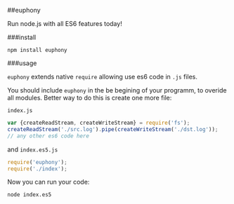 ##euphony

Run node.js with all ES6 features today!

###install

    npm install euphony

###usage

`euphony` extends native `require` allowing use es6 code in `.js` files.

You should include `euphony` in the be begining of your programm, to overide all modules. Better way to do this is create one more file:

`index.js`

```js
var {createReadStream, createWriteStream} = require('fs');
createReadStream('./src.log').pipe(createWriteStream('./dst.log'));
// any other es6 code here
```

and `index.es5.js`

```js
require('euphony');
require('./index');
```

Now you can run your code:

    node index.es5
